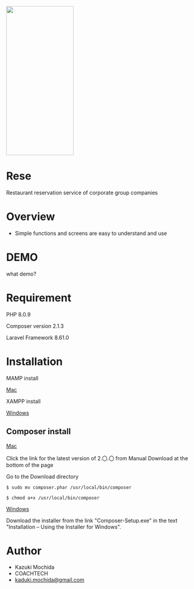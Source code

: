 <img src="https://user-images.githubusercontent.com/85182147/136333695-8a8f9dfe-3507-4527-8807-232f5a8f08db.png" height="400px" width="60%" margin="auto">

# Rese

Restaurant reservation service of corporate group companies

# Overview

* Simple functions and screens are easy to understand and use

# DEMO

what demo?

# Requirement

PHP 8.0.9

Composer version 2.1.3

Laravel Framework 8.61.0

# Installation

MAMP install 

[Mac](https://www.mamp.info/en/downloads/)

XAMPP install

[Windows](https://www.apachefriends.org/jp/index.html)

## Composer install

[Mac](https://getcomposer.org/download/)

Click the link for the latest version of 2.〇.〇 from Manual Download at the bottom of the page

Go to the Download directory

```
$ sudo mv composer.phar /usr/local/bin/composer
```
```
$ chmod a+x /usr/local/bin/composer
```

[Windows](https://getcomposer.org/doc/00-intro.md#installation-windows)

Download the installer from the link "Composer-Setup.exe" in the text "Installation – Using the Installer for Windows".

# Author

* Kazuki Mochida
* COACHTECH
* kaduki.mochida@gmail.com